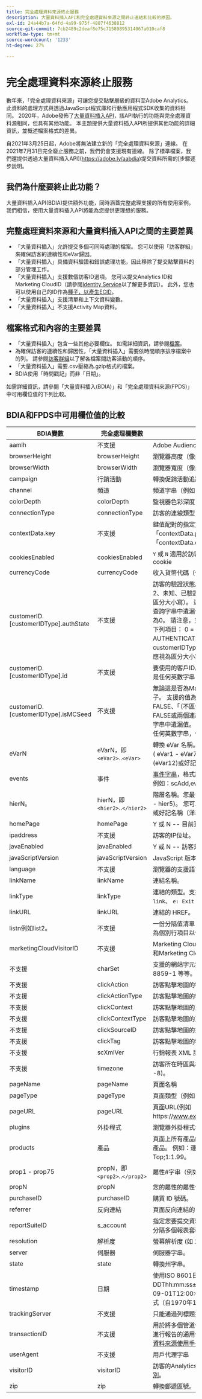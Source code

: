```yaml
---
title: 完全處理資料來源終止服務
description: 大量資料插入API和完全處理資料來源之間終止連結和比較的原因。
exl-id: 24a44b7a-64fd-4a99-975f-4887f4638812
source-git-commit: 7cb2489c2deaf8e75c71589895314067a010caf8
workflow-type: tm+mt
source-wordcount: '1233'
ht-degree: 27%

---
```


# 完全處理資料來源終止服務

數年來，「完全處理資料來源」可讓您提交點擊層級的資料至Adobe Analytics。 此資料的處理方式與透過JavaScript程式庫和行動應用程式SDK收集的資料相同。 2020年，Adobe發佈了[大量資料插入API](https://www.adobe.io/apis/experiencecloud/analytics/docs.html#!AdobeDocs/analytics-2.0-apis/master/bdia.md)，該API執行的功能與完全處理資料源相同，但具有其他功能。 本主題提供大量資料插入API所提供其他功能的詳細資訊，並概述檔案格式的差異。

自2021年3月25日起，Adobe將無法建立新的「完全處理資料來源」連線。 在2021年7月31日完全廢止服務之前，我們仍會支援現有連線。 除了標準檔案，我們還提供透過大量資料插入API](https://adobe.ly/aabdia)提交資料所需的[步驟逐步說明。

## 我們為什麼要終止此功能？

大量資料插入API(BDIA)提供額外功能，同時涵蓋完整處理支援的所有使用案例。 我們相信，使用大量資料插入API將能為您提供更理想的服務。

## 完整處理資料來源和大量資料插入API之間的主要差異

* 「大量資料插入」允許提交多個可同時處理的檔案。 您可以使用「訪客群組」來確保訪客的連續性和eVar歸因。
* 「大量資料插入」具備資料驗證和錯誤處理功能，因此移除了提交點擊資料的部分管理工作。
* 「大量資料插入」支援數個訪客ID選項。 您可以提交Analytics ID和Marketing CloudID（請參閱[Identity Service](https://experienceleague.adobe.com/docs/id-service/using/home.html?lang=zh-Hant)以了解更多資訊）。 此外，您也可以使用自己的ID作為[種子，以產生ECID](https://www.adobe.io/apis/experiencecloud/analytics/docs.html#!AdobeDocs/analytics-2.0-apis/master/bdia.md#customer-id-and-experience-cloud-visitor-id-seeds)。
* 「大量資料插入」支援清單和上下文資料變數。
* 「大量資料插入」不支援Activity Map資料。

## 檔案格式和內容的主要差異

* 「大量資料插入」包含一些其他必要欄位。 如需詳細資訊，請參閱[檔案](https://www.adobe.io/apis/experiencecloud/analytics/docs.html#!AdobeDocs/analytics-2.0-apis/master/bdia.md)。
* 為確保訪客的連續性和歸因性，「大量資料插入」需要依時間順序排序檔案中的列。 請參閱[訪客群組](https://www.adobe.io/apis/experiencecloud/analytics/docs.html#!AdobeDocs/analytics-2.0-apis/master/bdia.md#visitor-groups)以了解各檔案間訪客活動的順序。
* 「大量資料插入」需要.csv壓縮為.gzip格式的檔案。
* BDIA使用「時間戳記」而非「日期」。

如需詳細資訊，請參閱「大量資料插入(BDIA)」和「完全處理資料來源(FPDS)」中可用欄位值的下列比較。

## BDIA和FPDS中可用欄位值的比較

| BDIA變數 | 完全處理欄變數 | 說明 |
| --- | --- | --- |
| aamlh | 不支援 | Adobe Audience Manager位置提示。 |
| browserHeight | browserHeight | 瀏覽器高度（像素，例如768） |
| browserWidth | browserWidth | 瀏覽器寬度（像素）（例如1024） |
| campaign | 行銷活動 | 轉換促銷活動追蹤代碼 |
| channel | 頻道 | 頻道字串（例如「運動區」） |
| colorDepth | colorDepth | 監視器色彩深度（以位元為單位，如24） |
| connectionType | connectionType | 訪客的連線類型（LAN或資料機） |
| contextData.key | 不支援 | 鍵值配對的指定方式為命名標題「contextData.product」或「contextData.color」 |
| cookiesEnabled | cookiesEnabled | `Y` 或 `N` 適用於訪客是否支援第一方工作階段cookie |
| currencyCode | currencyCode | 收入貨幣代碼（例如`USD`） |
| customerID.[customerIDType].authState | 不支援 | 訪客的驗證狀態。 支援的值為： 0、1、2、未知、已驗證、LOGGED_OUT或「（不區分大小寫）。 連續兩個單引號(&quot;)會導致查詢字串中遺漏值，這在進行點擊時會轉譯為0。 請注意，支援的authState數值表示下列項目： 0 = UNKNOWN, 1 = AUTHENTICATED, 2 = LOGGED_OUT。 customerIDType可以是任何英數字串，但應視為區分大小寫。 |
| customerID.[customerIDType].id | 不支援 | 要使用的客戶ID。 customerIDType可以是任何英數字串，但應視為區分大小寫。 |
| customerID.[customerIDType].isMCSeed | 不支援 | 無論這是否為Marketing Cloud訪客ID的種子。 支援的值為： 0、1、TRUE、FALSE、「（不區分大小寫）。 使用0、FALSE或兩個連續的單引號(&quot;)會導致查詢字串中遺漏值。 customerIDType可以是任何英數字串，但應視為區分大小寫。 |
| eVarN | eVarN，即`<eVar2>`..`<eVar>` | 轉換 eVar 名稱。您最多可以有 75 個 eVar ( eVar1 - eVar75)您可以指定eVar名稱(eVar12)或好記名稱（廣告促銷活動3）。 |
| events | 事件 | [事件字串](https://experienceleague.adobe.com/docs/analytics/implementation/vars/page-vars/events/event-serialization.html?lang=en#vars)，格式語法與s.events變數相同。例如：scAdd,event1,event7 |
| hierN。 | hierN，即`<hier2>`..`</hier2>` | 階層名稱。您最多可以有 5 個階層 ( hier1 - hier5)。 您可以指定預設階層名稱`hier2`或好記名稱（洋基）。 |
| homePage | homePage | Y 或 N -- 目前頁面是否為訪客的首頁。 |
| ipaddress | 不支援 | 訪客的IP位址。 |
| javaEnabled | javaEnabled | Y 或 N -- 訪客是否已啟用 Java。 |
| javaScriptVersion | javaScriptVersion | JavaScript 版本 (如 1.3)。 |
| language | 不支援 | 瀏覽器的支援語言。 例如：`en-us`。 |
| linkName | linkName | 連結名稱。 |
| linkType | linkType | 連結的類型。支援的值包括：  `d: Download link`、  `e: Exit link`、  `o: Custom link`。 |
| linkURL | linkURL | 連結的 HREF。 |
| listn例如list2。 | 不支援 | 一份分隔值清單，會傳入變數中，然後報告為個別行項目以供報告 |
| marketingCloudVisitorID | 不支援 | Marketing Cloud ID. 請參閱[訪客身分識別](https://experienceleague.adobe.com/docs/id-service/using/home.html?lang=en#id-service-api)和Marketing Cloud訪客ID服務 |
| 不支援 | charSet | 支援的網站字元集。 如 UTF-8、ISO-8859-1 等等。 |
| 不支援 | clickAction | 訪客點擊地圖的物件識別碼 (OID) |
| 不支援 | clickActionType | 訪客點擊地圖的物件識別碼類型 (OIDT) |
| 不支援 | clickContext | 訪客點擊地圖的頁面識別碼 (PID) |
| 不支援 | clickContextType | 訪客點擊地圖的頁面識別碼類型 (PIDT) |
| 不支援 | clickSourceID | 訪客點擊地圖的來源索引 (OI) |
| 不支援 | clickTag | 訪客點擊地圖的物件標記名稱 (OT) |
| 不支援 | scXmlVer | 行銷報表 XML 請求版本編號 (如 1.0)。 |
| 不支援 | timezone | 訪客所在時區與格林威治時間的小時差 (如 -8)。 |
| pageName | pageName | 頁面名稱 |
| pageType | pageType | 頁面類型（例如「錯誤頁面」）。 |
| pageURL | pageURL | 頁面URL(例如https://www.example.com/index.html)。 |
| plugins | 外掛程式 | 瀏覽器外掛程式名稱清單（以分號分隔）。 |
| products | 產品 | 頁面上所有產品的清單。 請使用逗號分隔產品。 例如：運動；球；1;5.95，玩具；Top;1:1.99。 |
| prop1 - prop75 | propN，即`<prop2>`..`</prop2>` | 屬性#字串（例如「運動區」）。 |
| propN | propN | 您的屬性的屬性值。 |
| purchaseID | purchaseID | 購買 ID 號碼。 |
| referrer | 反向連結 | 頁面反向連結的 URL。 |
| reportSuiteID | s_account  | 指定您要提交資料的報表套裝。您應以逗號分隔多個報表套裝ID。 |
| resolution | 解析度 | 螢幕解析度 (如 1024x768)。 |
| server | 伺服器 | 伺服器字串。 |
| state | state | 轉換州字串。 |
| timestamp | 日期 | 使用ISO 8601日期格式YYYY-MM-DDThh:mm:ss±UTC_offset(例如2021-09-01T12:00:00-07:00)或Unix時間格式（自1970年1月1日起的總秒數）。 |
| trackingServer | 不支援 | 只能通過列標題提供。 |
| transactionID | 不支援 | 用於將多個管道使用者活動繫結在一起以便進行報告的通用值。如需詳細資訊，請參閱[資料來源使用手冊](https://experienceleague.adobe.com/docs/analytics/import/data-sources/datasrc-home.html?lang=en#data-sources)。 |
| userAgent | 不支援 | 用戶代理字串 |
| visitorID | visitorID | 訪客的Analytics ID。 請參閱[訪客身分識別](https://experienceleague.adobe.com/docs/id-service/using/home.html?lang=en)。 |
| zip | zip | 轉換郵遞區號。 |
